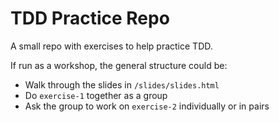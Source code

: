 # TDD Practice Repo

A small repo with exercises to help practice TDD.

If run as a workshop, the general structure could be:
- Walk through the slides in `/slides/slides.html`
- Do `exercise-1` together as a group
- Ask the group to work on `exercise-2` individually or in pairs
